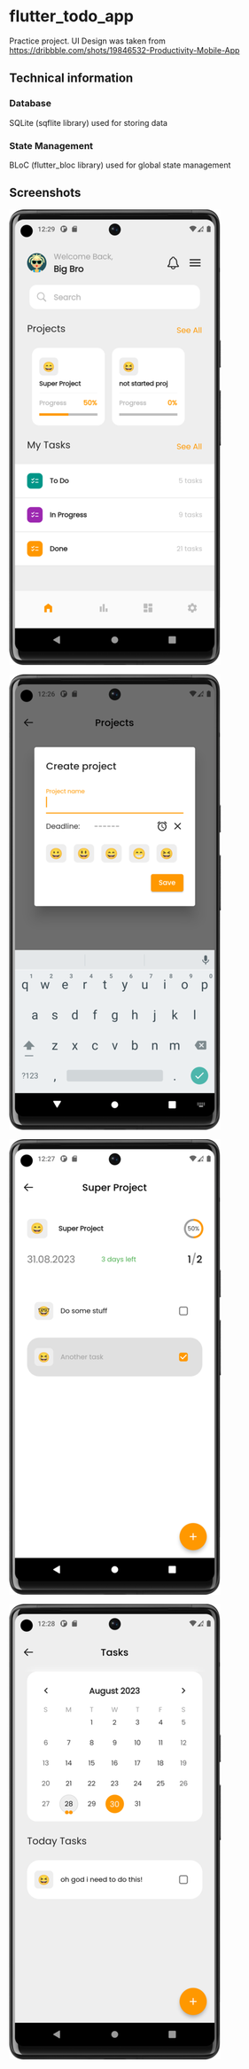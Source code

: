 # flutter_todo_app

Practice project. UI Design was taken from https://dribbble.com/shots/19846532-Productivity-Mobile-App

## Technical information

### Database

SQLite (sqflite library) used for storing data

### State Management

BLoC (flutter_bloc library) used for global state management

## Screenshots  

![Main menu](readme_assets/todo1.png)  

![Project creation](readme_assets/todo2.png)  

![Project view](readme_assets/todo3.png)  

![Tasks calendar](readme_assets/todo4.png)
